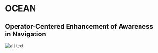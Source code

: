 # OCEAN
## Operator-Centered Enhancement of Awareness in Navigation
![alt text](https://github.com/marccasals98/OCEAN/blob/main/OCEAN.png|width=100)
